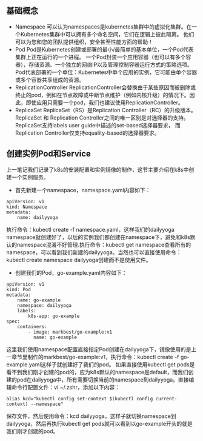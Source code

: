 ## 基础概念
- Namespace
可以认为namespaces是kubernetes集群中的虚拟化集群。在一个Kubernetes集群中可以拥有多个命名空间，它们在逻辑上彼此隔离。 他们可以为您和您的团队提供组织，安全甚至性能方面的帮助！
- Pod
Pod是Kubernetes创建或部署的最小/最简单的基本单位，一个Pod代表集群上正在运行的一个进程。
一个Pod封装一个应用容器（也可以有多个容器），存储资源、一个独立的网络IP以及管理控制容器运行方式的策略选项。Pod代表部署的一个单位：Kubernetes中单个应用的实例，它可能由单个容器或多个容器共享组成的资源。
- ReplicationController
ReplicationController会替换由于某些原因而被删除或终止的pod，例如在节点故障或中断节点维护（例如内核升级）的情况下。因此，即使应用只需要一个pod，我们也建议使用ReplicationController。
- ReplicaSet
ReplicaSet（RS）是Replication Controller（RC）的升级版本。ReplicaSet 和  Replication Controller之间的唯一区别是对选择器的支持。ReplicaSet支持labels user guide中描述的set-based选择器要求， 而Replication Controller仅支持equality-based的选择器要求。

## 创建实例Pod和Service
上一笔记我们记录了k8s的安装配置和实例镜像的制作，这节主要介绍在k8s中创建一个实例服务。
- 首先新建一个namespace，namespace.yaml内容如下：
```
apiVersion: v1
kind: Namespace
metadata:
    name: dailyyoga
```
执行命令：kubectl create -f namespace.yaml，这样我们的dailyyoga namespace就创建好了，以后的实例我们都创建在namespace下，避免和k8s默认的namespace混淆不好管理.执行命令：kubectl get namespace查看所有的namespace，可以看到我们新建的dailyyoga。当然也可以直接使用命令：kubectl create namespace dailyyoga创建而不是使用文件。
- 创建我们的Pod，go-example.yaml内容如下：
```
apiVersion: v1
kind: Pod
metadata:
    name: go-example
    namespace: dailyyoga
    labels:
        k8s-app: go-example
spec:
    containers:
        - image: markbest/go-example:v1
          name: go-example
```
这里我们使用namespace配置直接指定Pod创建在dailyyoga下，镜像使用的是上一章节里制作的markbest/go-example:v1，执行命令：kubectl create -f go-example.yaml这样子就创建好了我们的pod。
如果直接使用kubectl get pods是看不到我们刚才创建的pod的，应为k8s默认的namespace是default，而我们创建的pod在dailyyoga中，所有需要切换当前的namespace到dailyyoga。直接编辑命令行配置文件：vi ~/.zshr，添加以下内容：
```
alias kcd="kubectl config set-context $(kubectl config current-context) --namespace"
``` 
保存文件，然后使用命令：kcd dailyyoga，这样子就切换namespace到dailyyoga，然后再执行kubectl get pods就可以看到以go-example开头的就是我们刚才创建的pod。
